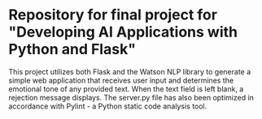 # Repository for final project for "Developing AI Applications with Python and Flask"

This project utilizes both Flask and the Watson NLP library to generate a simple web application that receives user input and determines the emotional tone of any provided text. When the text field is left blank, a rejection message displays.
The server.py file has also been optimized in accordance with Pylint - a Python static code analysis tool.
